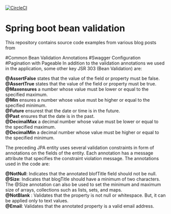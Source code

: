 [![CircleCI](https://circleci.com/gh/spring-framework-guru/sfg-blog-posts.svg?style=svg)](https://github.com/minto5z)
# Spring boot bean validation

This repository contains source code examples from various blog posts from 

#Common Bean Validation Annotations
#Swagger Configuration
#Pagination with Pageable
In addition to the validation annotations we used in the application, some other key JSR 303 (Bean Validation) are:

**@AssertFalse** states that the value of the field or property must be false.<br/>
**@AssertTrue** states that the value of the field or property must be true.<br/>
**@Maxensures** a number whose value must be lower or equal to the specified maximum.<br/>
**@Min** ensures a number whose value must be higher or equal to the specified minimum.<br/>
**@Future** ensurest that the date or time is in the future.<br/>
**@Past** ensures that the date is in the past.<br/>
**@DecimalMax** a decimal number whose value must be lower or equal to the specified maximum.<br/>
**@DecimalMin** a decimal number whose value must be higher or equal to the specified minimum.<br/>

The preceding JPA entity uses several validation constraints in form of annotations on the fields of the entity. Each annotation has a message attribute that specifies the constraint violation message. The annotations used in the code are:

**@NotNull**: Indicates that the annotated blofTitle field should not be null.<br/>
**@Size**: Indicates that blogTitle should have a minimum of two characters. The @Size annotation can also be used to set the minimum and maximum size of arrays, collections such as lists, sets, and maps.<br/>
**@NotBlank** : Validates that the property is not null or whitespace. But, it can be applied only to text values.<br/>
**@Email**: Validates that the annotated property is a valid email address.<br/>
